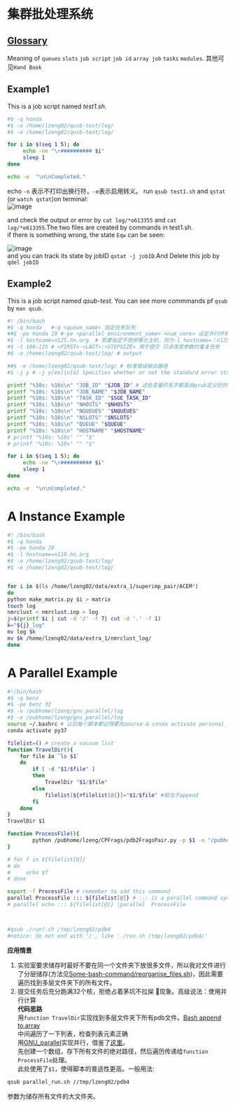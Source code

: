 # 集群批处理系统
## [Glossary](https://info.hpc.sussex.ac.uk/hpc-guide/glossary.html#term-tasks)
Meaning of `queues` `slots` `job script` `job id` `array job` `tasks` `modules`.
其他可见`Hand Book`

## Example1
This is a job script named *test1.sh*.
```bash
#$ -q honda
#$ -o /home/lzeng02/qusb-test/log/
#$ -e /home/lzeng02/qusb-test/log/

for i in $(seq 1 5); do
     echo -ne "\r########## $i"
     sleep 1
done

echo -e  "\n\nCompleted."
```
echo `-n` 表示不打印出换行符，`-e`表示启用转义。
run `qsub test1.sh` and `qstat` (or `watch qstat`)on terminal:  
![image](https://user-images.githubusercontent.com/52747634/71582419-23b4a300-2b45-11ea-84c9-030032c65a94.png)  

and check the output or error by `cat log/*o613355` and `cat log/*e613355`.The two files are created by commands in test1.sh.  
if there is something wrong, the state `Eqw` can be seen:  

![image](https://user-images.githubusercontent.com/52747634/71582541-a89fbc80-2b45-11ea-91f2-899d36ca120c.png)  
and you can track its state by jobID `qstat -j jobID`.And Delete this job by `qdel jobID`

## Example2
This is a job script named *qsub-test*. You can see more commmands pf `qsub` by `man qsub`.
```bash
#! /bin/bash
#$ -q honda   #-q <queue_name> 指定任务队列
##$ -pe honda 10 #-pe <parallel_environment_name> <num_core> 设定并行环境 parallel_environment是啥见handbook最下 Submit CPU job
#$ -l hostname=n125.hn.org  # 若要指定不使用哪台主机，则为-l hostname=！n125.hn.org 
#$ -t 100-125 # <FIRST>-<LAST>:<STEPSIZE> 用于提交 只该改变参数的重复任务
#$ -o /home/lzeng02/qsub-test/log/ # output 

##$ -e /home/lzeng02/qsub-test/log/ # 标准错误输出路径
#$ -j y # -j y[es]|n[o] Specifies whether or not the standard error stream of the job is merged into the standard output stream.

printf "%10s: %10s\n" "JOB_ID" "$JOB_ID" # 这些变量的名字都是由qsub定义好的，具体参见man qsub
printf "%10s: %10s\n" "JOB_NAME" "$JOB_NAME"
printf "%10s: %10s\n" "TASK_ID" "$SGE_TASK_ID"
printf "%10s: %10s\n" "NHOSTS" "$NHOSTS"
printf "%10s: %10s\n" "NQUEUES" "$NQUEUES"
printf "%10s: %10s\n" "NSLOTS" "$NSLOTS"
printf "%10s: %10s\n" "QUEUE" "$QUEUE"
printf "%10s: %10s\n" "HOSTNAME" "$HOSTNAME"
# printf "%10s: %10s" "" "$"
# printf "%10s: %10s" "" "$"

for i in $(seq 1 5); do
     echo -ne "\r########## $i"
     sleep 1
done

echo -e  "\n\nCompleted."
```
# A Instance Example

```bash
#! /bin/bash
#$ -q honda
#$ -pe honda 20   
#$ -l hostname=n110.hn.org  
#$ -o /home/lzeng02/qsub-test/log/ 
#$ -e /home/lzeng02/qsub-test/log/


for i in $(ls /home/lzeng02/data/extra_1/superimp_pair/ACEM*) 
do
python make_matrix.py $i > matrix
touch log
nmrclust < nmrclust.inp > log
j=$(printf $i | cut -d '/' -f 7| cut -d '.' -f 1)
k="${j}_log"
mv log $k
mv $k /home/lzeng02/data/extra_1/nmrclust_log/
done
```
# A Parallel Example
```bash
#!/bin/bash
#$ -q benz
#$ -pe benz 32  
#$ -o /pubhome/lzeng/gnu_parallel/log
#$ -e /pubhome/lzeng/gnu_parallel/log
source ~/.bashrc # 以后每个脚本都记得要先source & conda activate personal_env
conda activate py37

filelist=() # create a vacuum list
function TravelDir(){
    for file in `ls $1`
    do
        if [ -d "$1/$file" ]
        then
            TravelDir "$1/$file"
        else
            filelist[${#filelist[@]}]="$1/$file" #相当于append
        fi
    done
}
TravelDir $1

function ProcessFile(){
        python /pubhome/lzeng/CPFrags/pdb2FragsPair.py -p $1 -o "/pubhome/lzeng/gnu_parallel/output/"$(printf $1 | cut -d '/' -f 6-) --splitSaveFrags --pairSDF
}

# for f in ${filelist[@]}
# do
#     echo $f
# done

export -f ProcessFile # remember to add this command
parallel ProcessFile ::: ${filelist[@]} # ::: is a parallel command symbol and follow parameter you want to transfer
# parallel echo ::: ${filelist[@]} |parallel  ProcessFile



#qsub ./run?.sh /tmp/lzeng02/pdb4 
#notice: do not end with '/', like './run.sh /tmp/lzeng02/pdb4/'
```
**应用情景**  
1. 实验室要求储存时最好不要在同一个文件夹下放很多文件，所以我对文件进行了分层储存(方法见[Some-bash-command/reorganise_files.sh](https://github.com/elifzeng/Computory-Background/blob/3591349295b7f09fa86235313a31baaa45f41a4a/Some-bash-command/reorganise_files.sh))，因此需要遍历找到多层文件夹下的所有文件。  
2. 提交任务后充分跑满32个核，拒绝占着茅坑不拉屎 💩现象。高级说法：使用并行计算  
**代码思路**  
用`function TravelDir`实现找到多层文件夹下所有pdb文件。[Bash append to array](https://linuxhint.com/bash_append_array/)  
中间遍历了一下列表，检查列表元素正确  
用[GNU_parallel](https://www.gnu.org/software/parallel/man.html#EXAMPLE:-Calling-Bash-functions)实现并行，借鉴了[这里](https://www.jianshu.com/p/c5a2369fa613)。  
先创建一个数组，存下所有文件的绝对路径，然后遍历传递给`function ProcessFile`处理。  
此处使用了`$1`，使得脚本的普适性更高。一般用法:
```bash
qsub parallel_run.sh //tmp/lzeng02/pdb4
```
参数为储存所有文件的大文件夹。
